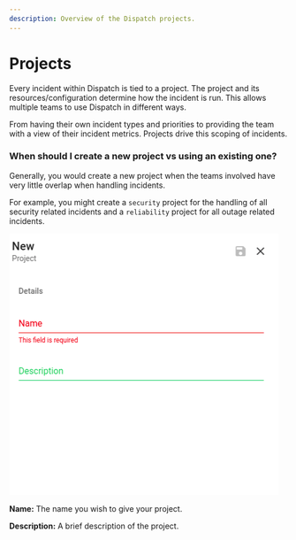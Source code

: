 ```yaml
---
description: Overview of the Dispatch projects.
---
```


# Projects

Every incident within Dispatch is tied to a project. The project and its resources/configuration determine how the incident is run. This allows multiple teams to use Dispatch in different ways.

From having their own incident types and priorities to providing the team with a view of their incident metrics. Projects drive this scoping of incidents.

### When should I create a new project vs using an existing one?

Generally, you would create a new project when the teams involved have very little overlap when handling incidents.

For example, you might create a `security` project for the handling of all security related incidents and a `reliability` project for all outage related incidents.

![](../../.gitbook/assets/admin-ui-project.png)

**Name:** The name you wish to give your project.

**Description:** A brief description of the project.
